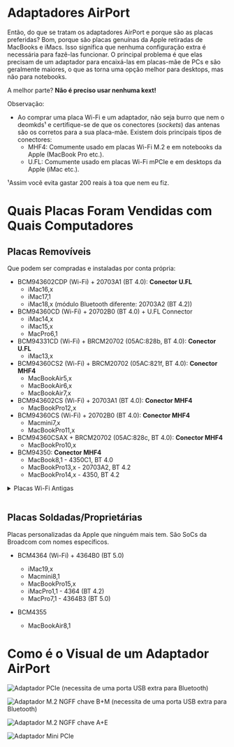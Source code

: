 # Adaptadores AirPort

Então, do que se tratam os adaptadores AirPort e porque são as placas preferidas? Bom, porque são placas genuínas da Apple retiradas de MacBooks e iMacs. Isso significa que nenhuma configuração extra é necessária para fazê-las funcionar. O principal problema é que elas precisam de um adaptador para encaixá-las em placas-mãe de PCs e são geralmente maiores, o que as torna uma opção melhor para desktops, mas não para notebooks.

A melhor parte? **Não é preciso usar nenhuma kext!**

Observação:
* Ao comprar uma placa Wi-Fi e um adaptador, não seja burro que nem o deomkds¹ e certifique-se de que os conectores (*sockets*) das antenas são os corretos para a sua placa-mãe. Existem dois principais tipos de conectores:
  * MHF4: Comumente usado em placas Wi-Fi M.2 e em notebooks da Apple (MacBook Pro etc.).
  * U.FL: Comumente usado em placas Wi-Fi mPCIe e em desktops da Apple (iMac etc.).

¹Assim você evita gastar 200 reais à toa que nem eu fiz.

# Quais Placas Foram Vendidas com Quais Computadores

## **Placas Removíveis**

Que podem ser compradas e instaladas por conta própria:

* BCM943602CDP (Wi-Fi) + 20703A1 (BT 4.0): **Conector U.FL**
  * iMac16,x
  * iMac17,1
  * iMac18,x (módulo Bluetooth diferente: 20703A2 (BT 4.2))
* BCM94360CD (Wi-Fi) + 20702B0 (BT 4.0) + U.FL Connector
  * iMac14,x
  * iMac15,x
  * MacPro6,1
* BCM94331CD (Wi-Fi) + BRCM20702 (05AC:828b, BT 4.0): **Conector U.FL**
  * iMac13,x
* BCM94360CS2 (Wi-Fi) + BRCM20702 (05AC:821f, BT 4.0): **Conector MHF4**
  * MacBookAir5,x
  * MacBookAir6,x
  * MacBookAir7,x
* BCM943602CS (Wi-Fi) + 20703A1 (BT 4.0): **Conector MHF4**
  * MacBookPro12,x
* BCM94360CS (Wi-Fi) + 20702B0 (BT 4.0): **Conector MHF4**
  * Macmini7,x
  * MacBookPro11,x
* BCM94360CSAX + BRCM20702 (05AC:828c, BT 4.0): **Conector MHF4**
  * MacBookPro10,x
* BCM94350: **Conector MHF4**
  * MacBook8,1 - 4350C1, BT 4.0
  * MacBookPro13,x - 20703A2, BT 4.2
  * MacBookPro14,x - 4350, BT 4.2

<details>
<summary>Placas Wi-Fi Antigas</summary>

**Broadcom**:

* BCM4328
  * iMac5,1-9,1
  * MacBook3,1-4,1
  * MacBookAir1,1-2,1
* BCM4321
  * MacPro2,1
  * Macmini4,1
* BCM4322
  * MacBook5,1
  * MacBookPro5,1 e 7,1
  * MacBookAir3,1-5,1
  * MacPro5,1
* BCM43224
  * MacBook6,1
  * MacBookPro6,1
* BCM4331
  * Macmini5,x
  * MacBookPro8,x-10,x

**Atheros**:

* AR242X/AR542X
  * MacBook1,1
  * Macmini1,1-2,1
* AR5418
  * MacBook2,1
* AR928X
  * iMac10,1-11,x
  * MacPro3,1
* AR93XX
  * iMac12,x

</details>
<br>

## **Placas Soldadas/Proprietárias**

Placas personalizadas da Apple que ninguém mais tem. São SoCs da Broadcom com nomes específicos.

* BCM4364 (Wi-Fi) + 4364B0 (BT 5.0)
  * iMac19,x
  * Macmini8,1
  * MacBookPro15,x
  * iMacPro1,1 - 4364 (BT 4.2)
  * MacPro7,1 - 4364B3 (BT 5.0)

* BCM4355
  * MacBookAir8,1

# Como é o Visual de um Adaptador AirPort

![Adaptador PCIe (necessita de uma porta USB extra para Bluetooth)](https://i.imgur.com/AUtNhiB.jpg)

![Adaptador M.2 NGFF chave B+M (necessita de uma porta USB extra para Bluetooth)](https://i.imgur.com/MNt8xqq.jpg)

![Adaptador M.2 NGFF chave A+E](https://i.imgur.com/NLUpEl3.jpg)

![Adaptador Mini PCIe](https://i.imgur.com/wRaFDLt.jpg)

